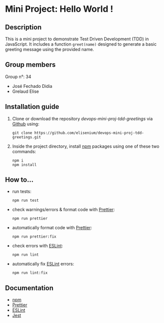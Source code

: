 # Mini Project: Hello World !
## Description
This is a mini project to demonstrate Test Driven Development (TDD) in JavaScript. It includes a function `greet(name)` designed to generate a basic greeting message using the provided name.

## Group members 
Group n°: 34
- José Fechado Didia
- Grelaud Elise

## Installation guide
1. Clone or download the repository _devops-mini-proj-tdd-greetings_ via [Github](https://github.com/elisenium/devops-mini-proj-tdd-greetings.git) using:
    ```shell
    git clone https://github.com/elisenium/devops-mini-proj-tdd-greetings.git
    ```

2. Inside the project directory, install [npm](https://docs.npmjs.com) packages using one of these two commands:
   
   ```shell
   npm i
   npm install
   ```

## How to...
- run tests:
    ```shell
    npm run test
    ```
- check warnings/errors & format code with [Prettier](https://prettier.io/docs/en/):
    ```shell
    npm run prettier
    ```
- automatically format code with [Prettier](https://prettier.io/docs/en/):
    ```shell
    npm run prettier:fix
    ```
- check errors with [ESLint](https://eslint.org/docs/latest/):
    ```shell
    npm run lint
    ```
- automatically fix [ESLint](https://eslint.org/docs/latest/) errors:
    ```shell
    npm run lint:fix
    ```

## Documentation
- [npm](https://docs.npmjs.com)
- [Prettier](https://prettier.io/docs/en/)
- [ESLint](https://eslint.org/docs/latest/)
- [Jest](https://jestjs.io/docs/getting-started)
